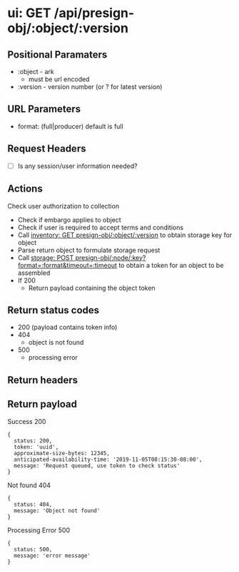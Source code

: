 # ui: GET /api/presign-obj/:object/:version

## Positional Paramaters
- :object - ark
  - must be url encoded
- :version - version number (or ? for latest version)

## URL Parameters
- format: (full|producer) default is full

## Request Headers

- [ ] Is any session/user information needed?

## Actions

Check user authorization to collection
- Check if embargo applies to object
- Check if user is required to accept terms and conditions
- Call [inventory: GET presign-obj/:object/:version](../inventory/presign-obj.md) to obtain storage key for object
- Parse return object to formulate storage request
- Call [storage: POST presign-obj/:node/:key?format=:format&timeout=:timeout](../storage/presign-obj.md) to obtain a token for an object to be assembled
- If 200
  - Return payload containing the object token

## Return status codes
- 200 (payload contains token info)
- 404
  - object is not found
- 500
  - processing error

## Return headers

## Return payload

Success 200
```
{
  status: 200,
  token: 'uuid',
  approximate-size-bytes: 12345,
  anticipated-availability-time: '2019-11-05T08:15:30-08:00',
  message: 'Request queued, use token to check status'
}
```

Not found 404
```
{
  status: 404,
  message: 'Object not found'
}
```

Processing Error 500
```
{
  status: 500,
  message: 'error message'
}
```
